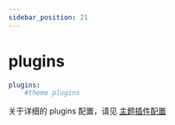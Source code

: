 ```yaml
---
sidebar_position: 21
---
```


# plugins

```yaml
plugins:
	#theme plugins
```

关于详细的 plugins 配置，请见 [主题插件配置](https://redefine-docs.ohevan.com/docs/advanced/theme-plugins)

